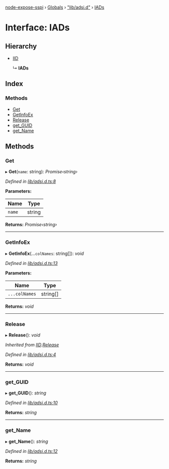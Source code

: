 [node-expose-sspi](../README.md) › [Globals](../globals.md) › ["lib/adsi.d"](../modules/_lib_adsi_d_.md) › [IADs](_lib_adsi_d_.iads.md)

# Interface: IADs

## Hierarchy

* [IID](_lib_adsi_d_.iid.md)

  ↳ **IADs**

## Index

### Methods

* [Get](_lib_adsi_d_.iads.md#get)
* [GetInfoEx](_lib_adsi_d_.iads.md#getinfoex)
* [Release](_lib_adsi_d_.iads.md#release)
* [get_GUID](_lib_adsi_d_.iads.md#get_guid)
* [get_Name](_lib_adsi_d_.iads.md#get_name)

## Methods

###  Get

▸ **Get**(`name`: string): *Promise‹string›*

*Defined in [lib/adsi.d.ts:8](https://github.com/jlguenego/node-expose-sspi/blob/c79000f/lib/adsi.d.ts#L8)*

**Parameters:**

Name | Type |
------ | ------ |
`name` | string |

**Returns:** *Promise‹string›*

___

###  GetInfoEx

▸ **GetInfoEx**(...`colNames`: string[]): *void*

*Defined in [lib/adsi.d.ts:13](https://github.com/jlguenego/node-expose-sspi/blob/c79000f/lib/adsi.d.ts#L13)*

**Parameters:**

Name | Type |
------ | ------ |
`...colNames` | string[] |

**Returns:** *void*

___

###  Release

▸ **Release**(): *void*

*Inherited from [IID](_lib_adsi_d_.iid.md).[Release](_lib_adsi_d_.iid.md#release)*

*Defined in [lib/adsi.d.ts:4](https://github.com/jlguenego/node-expose-sspi/blob/c79000f/lib/adsi.d.ts#L4)*

**Returns:** *void*

___

###  get_GUID

▸ **get_GUID**(): *string*

*Defined in [lib/adsi.d.ts:10](https://github.com/jlguenego/node-expose-sspi/blob/c79000f/lib/adsi.d.ts#L10)*

**Returns:** *string*

___

###  get_Name

▸ **get_Name**(): *string*

*Defined in [lib/adsi.d.ts:12](https://github.com/jlguenego/node-expose-sspi/blob/c79000f/lib/adsi.d.ts#L12)*

**Returns:** *string*
